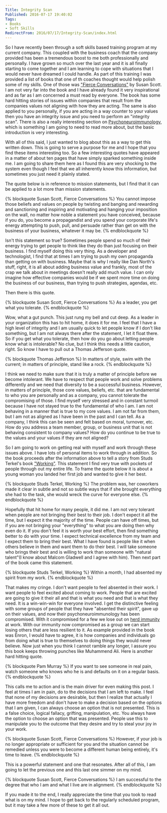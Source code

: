 ```yaml
---
Title: Integrity Scan
Published: 2016-07-17 19:40:02
Tags:
- Books
- Soft Skills
RedirectFrom: 2016/07/17/Integrity-Scan/index.html
---
```


So I have recently been through a soft skills based training program at my current company. This coupled with the business coach that the company provided has been a tremendous boost to me both professionally and personally. I have grown so much over the last year and it is all finally starting to come together and I am learning to cope with situations that I would never have dreamed I could handle. As part of this training I was provided a list of books that one of th coaches thought would help polish some of my skills. One of those was ["Fierce Conversations"](https://www.amazon.com/Fierce-Conversations-Achieving-Success-Conversation/dp/0425193373/ref=sr_1_1?s=books&ie=UTF8&qid=1468799492&sr=1-1&keywords=fierce+conversations) by Susan Scott. I am not very far into the book and I have already found it very inspirational and as far as I am concerned a must read by everyone. The book has some hard hitting stories of issues within companies that result from the companies values not aligning with how they are acting. The same is also applied to you personally, if you are acting in a way counter to your values then you have an integrity issue and you need to perform an "integrity scan".  There is also a really interesting section on [Psychoneuroimmunology](https://en.wikipedia.org/wiki/Psychoneuroimmunology), which is something I am going to need to read more about, but the basic introduction is very interesting. 

With all of this said, I just wanted to blog about this as a way to get this written down. This is going to serve a purpose for me and I hope that you find these items interesting too. So a few interesting quotes have appeared in a matter of about ten pages that have simply sparked something inside me. I am going to share them here as I found this are very shocking to the system even though I feel that we all inherently know this information, but sometimes you just need it plainly stated.

The quote below is in reference to mission statements, but I find that it can be applied to a lot more than mission statements.

{% blockquote Susan Scott, Fierce Conversations %}
You cannot impose those beliefs and values on people by twisting and banging and rewarding and sanctioning and inspiring and motivating and hanging your imposition on the wall, no matter how noble a statement you have conceived, because if you do, you become a propagandist and you spend your corporate life's energy attempting to push, pull, and persuade rather than get on with the business of your business, whatever it may be.
{% endblockquote %}

Isn't this statement so true? Sometimes people spend so much of their energy trying to get people to think like they do than just focusing on their business. I find myself doing this very thing. As a developer and technologist, I find that at times I am trying to push my own propaganda than getting on with business. Maybe that is why I really like Dan North's stuff, right, it is all about adding business value and frankly, most of the crap we talk about in meetings doesn't really add much value. I can only imagine how effective companies would be if we spent more time on doing the business of our business, than trying to push strategies, agendas, etc. 

Then there is this quote.

{% blockquote Susan Scott, Fierce Conversations %}
As a leader, you get what you tolerate.
{% endblockquote %}

Wow, what a gut punch. This just rung my bell and cut deep. As a leader in your organization this has to hit home, it does it for me. I feel that I have a high level of integrity and I am usually quick to let people know if I don't like something, but I am not always there after the statement, I let it float there. So if you get what you tolerate, then how do you go about letting people know what is intolerable? No clue, but I think this needs a little caution, right. So know I have to pull out a Thomas Jefferson quote.

{% blockquote Thomas Jefferson %}
In matters of style, swim with the current; in matters of principle, stand like a rock.
{% endblockquote %}

I think we need to make sure that it is truly a matter of principle before we become intolerant. We have to respect that people work and solve problems differently and we need that diversity to be a successful business.  However, in matters of principle, those core values, beliefs, etc. that are fundamental to who you are personally and as a company, you cannot tolerate the compromising of those. I find myself very stressed and in constant turmoil because I have not stayed true to the fundamental of who I am.  I am not behaving in a manner that is true to my core values.  I am not far from them, but I am not as aligned as I have been in the past and I can tell. As a company, I think this can be seen and felt based on moral, turnover, etc. How do you address a team member, group, or business unit that is not behaving consistent to company values? How do you continue to be true to the values and your values if they are not aligned?

So I am going to work on getting real with myself and work through these issues above. I have lots of personal items to work through in addition. So the book proceeds after the information above to tell a story from Studs Terkel's book ["Working"](https://www.amazon.com/Working-People-Talk-About-What/dp/1565843428). This statement I find very true with pockets of people through out my entire life.  To frame the quote below it is about a young woman you landed her first job and wanted to give it her best.

{% blockquote Studs Terkel, Working %}
The problem was, her coworkers made it clear in subtle and not so subtle ways that if she brought everything she had to the task, she would wreck the curve for everyone else.
{% endblockquote %}

Hopefully that hit home for many people, it did me. I am not very tolerant when people are not bringing their best to their job. I don't expect it all the time, but I expect it the majority of the time. People can have off times, but if you are not bringing your "everything" to what you are doing then why even do it. If you don't feel it is worth your best effort, then find something better to do with your time.  I expect technical excellence from my team and I expect them to bring their best. What I have found is people like it when others believe in them and want them to do their best. I will take someone who brings their best and is willing to work than someone with "natural talent"(I know about Malcom Gladwell and I agree with him). Then next part of the book came this statement.

{% blockquote Studs Terkel, Working %}
Within a month, I had absented my spirit from my work.
{% endblockquote %}

That makes my cringe. I don't want people to feel absented in their work. I want people to feel excited about coming to work. People that are excited are going to give it their all and that is what you need and that is what they need. It is a win-win-win for everyone involved. I get the distinctive feeling with some groups of people that they have "absented their spirit", gave up on their values, and now their psychoneuroimmunology has been compromised.  With it compromised for a few we lose out on [herd immunity](https://en.wikipedia.org/wiki/Herd_immunity) at work. With our immunity now compromised as a group we can start losing others that are less resilient to it. As example provided in the book was Enron, I would have to agree, it is how companies and individuals go from doing what is true to themselves to doing things they would never believe. Now just when you think I cannot ramble any longer, I assure you this book keeps throwing punches like Muhammend Ali. Here is another hard hitting quote.

{% blockquote Pam Murray %}
If you want to see someone in real pain, watch someone who knows who he is and defaults on it on a regular basis.
{% endblockquote %}

This calls me to action and is the main driver for even making this post. I feel at times I am in pain, do to the decisions that I am left to make. I feel that none of my decisions are desirable, but then I realize that actually I have more freedom and don't have to make a decision based on the options that I am given, I can always choose an option that is not presented. This is a false choice, logical fallacy, grifting, manipulation, etc. You always have the option to choose an option that was presented. People use this to manipulate you to the outcome that they desire and  try to steal your joy in your work.

{% blockquote Susan Scott, Fierce Conversations %}
However, if your job is no longer appropriate or sufficient for you and the situation cannot be remedied unless you were to become a different human being entirely, it's time to leave.
{% endblockquote %}

This is a powerful statement and one that resonates. After all of this, I am going to let the previous one and this last one simmer on my mind.

{% blockquote Susan Scott, Fierce Conversations %}
I am successful to the degree that who I am and what I live are in alignment.
{% endblockquote %}

If you made it to the end, I really appreciate the time that you took to read what is on my mind. I hope to get back to the regularly scheduled program, but it may take a few more of these to get it all out.